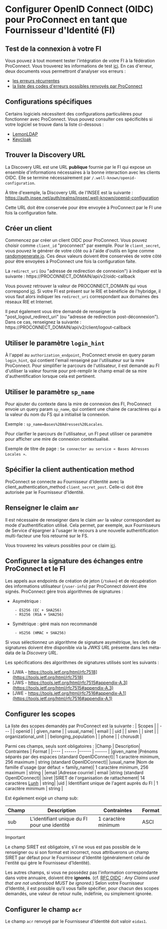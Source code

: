 # Configurer OpenID Connect (OIDC) pour ProConnect en tant que Fournisseur d'Identité (FI)

## Test de la connexion à votre FI

Vous pouvez à tout moment tester l'intégration de votre FI à la fédération ProConnect. Vous trouverez les informations de test [ici](./test-configuration-fi.md).
En cas d'erreur, deux documents vous permettront d'analyser vos erreurs :

- [les erreurs récurrentes](./troubleshooting-fi.md)
- [la liste des codes d'erreurs possibles renvoyés par ProConnect](https://github.com/france-connect/sources/blob/main/back/_doc/erreurs.md)

## Configurations spécifiques

Certains logiciels nécessitent des configurations particulières pour fonctionner avec ProConnect. Vous pouvez consulter ces spécificités si votre logiciel se trouve dans la liste ci-dessous :

- [LemonLDAP](./idp-configs/lemon-ldap.md)
- [Keycloak](./idp-configs/keycloak/configuration.md)

## Trouver la Discovery URL

La Discovery URL est une URL **publique** fournie par le FI qui expose un ensemble d'informations nécessaires à la bonne interaction avec les clients OIDC. Elle se termine nécessairement par `/.well-known/openid-configuration`.

À titre d'exemple, la Discovery URL de l'INSEE est la suivante : https://auth.insee.net/auth/realms/insee/.well-known/openid-configuration

Cette URL doit être conservée pour être envoyée à ProConnect par le FI une fois la configuration faite.

## Créer un client

Commencez par créer un client OIDC pour ProConnect. Vous pouvez choisir comme `client_id` "proconnect" par exemple. Pour le `client_secret`, vous pouvez le générer de votre côté ou à l'aide d'outils en ligne comme [randomgenerate.io](https://randomgenerate.io/random-string-generator).
Ces deux valeurs doivent être conservées de votre côté pour être envoyées à ProConnect une fois la configuration faite.

La `redirect_uri` (ou "adresse de redirection de connexion") à indiquer est la suivante :
https://PROCONNECT_DOMAIN/api/v2/oidc-callback

Vous pouvez retrouver la valeur de PROCONNECT_DOMAIN qui vous correspond [ici](../ressources/valeur_ac_domain.md). Si votre FI est présent sur le RIE et bénéficie de l'hybridge, il vous faut alors indiquer les `redirect_uri` correspondant aux domaines des réseaux RIE et Internet.

Il peut également vous être demandé de renseigner la "post_logout_redirect_uri" (ou "adresse de redirection post-déconnexion"). Dans ce cas, renseignez la suivante :
https://PROCONNECT_DOMAIN/api/v2/client/logout-callback

## Utiliser le paramètre `login_hint`

À l'appel au `authorization_endpoint`, ProConnect envoie en query param `login_hint`, qui contient l'email renseigné par l'utilisateur sur la mire ProConnect.
Pour simplifier le parcours de l'utilisateur, il est demandé au FI d'utiliser la valeur fournie pour pré-remplir le champ email de sa mire d'authentification lorsque cela est pertinent.

## Utiliser le paramètre `sp_name`

Pour ajouter du contexte dans la mire de connexion des FI, ProConnect envoie un query param `sp_name`, qui contient une chaine de caractères qui a la valeur du nom du FS qui a initialisé la connexion.

Exemple : `sp_name=Bases%20Adresses%20Locales`.

Pour clarifier le parcours de l'utilisateur, un FI peut utiliser ce paramètre pour afficher une mire de connexion contextualisé.

Exemple de titre de page : `Se connecter au service « Bases Adresses Locales »`.

## Spécifier la client authentication method

ProConnect se connecte au Fournisseur d'Identité avec la client_authentication_method `client_secret_post`. Celle-ci doit être autorisée par le Fournisseur d'Identité.

## Renseigner le claim `amr`

Il est nécessaire de renseigner dans le claim `amr` la valeur correspondant au mode d'authentification utilisé. Cela permet, par exemple, aux Fournisseurs de Service d'épargner à l'usager le recours à une nouvelle authentification multi-facteur une fois retourné sur le FS.

Vous trouverez les valeurs possibles pour ce claim [ici](../ressources/claim_amr.md).

## Configurer la signature des échanges entre ProConnect et le FI

Les appels aux endpoints de création de jeton (`/token`) et de récupération des informations utilisateur (`/user-info`) par ProConnect doivent être signés.
ProConnect gère trois algorithmes de signatures :

- Asymétrique :

       - ES256 (EC + SHA256)
       - RS256 (RSA + SHA256)

- Symétrique : géré mais non recommandé

       - HS256 (HMAC + SHA256)

Si vous sélectionnez un algorithme de signature asymétrique, les clefs de signatures doivent être disponible via la _JWKS URL_ présente dans les méta-data de la _Discovery URL_.

Les spécifications des algorithmes de signatures utilisés sont les suivants :

- [JWA - https://tools.ietf.org/html/rfc7518](https://tools.ietf.org/html/rfc7518)
- [JWS - https://tools.ietf.org/html/rfc7515#appendix-A.3](https://tools.ietf.org/html/rfc7515#appendix-A.3)
- [JWE - https://tools.ietf.org/html/rfc7516#appendix-A.1](https://tools.ietf.org/html/rfc7516#appendix-A.1)

## Configurer les scopes

La liste des scopes demandés par ProConnect est la suivante :
| Scopes |
| --- |
| openid |
| given_name |
| usual_name|
| email |
| uid |
| siren |
| siret |
| organizational_unit |
| belonging_population |
| phone |
| chorusdt |

Parmi ces champs, seuls sont obligatoires :
|Champ | Description| Contraintes | Format |
|---- | ------ |------ | ------ |
|given_name |Prénoms séparés par des espaces (standard OpenIDConnect)| 1 caractère minimum, 256 maximum | string (standard OpenIDConnect)|
|usual_name |Nom de famille d'usage (par défaut = family_name)| 1 caractère minimum, 256 maximum | string |
|email |Adresse courriel | email |string (standard OpenIDConnect)|
|siret |SIRET de l'organisation de rattachement| 14 caractères [Lunh](https://fr.wikipedia.org/wiki/Formule_de_Luhn) | string|
|uid | Identifiant unique de l'agent auprès du FI | 1 caractère minimum | string |

Est également exigé un champ sub:

| Champ | Description                                  | Contraintes         | Format |
| ----- | -------------------------------------------- | ------------------- | ------ |
| sub   | L'identifiant unique du FI pour une identité | 1 caractère minimum | ASCI   |

> [!IMPORTANT]
> Le champ SIRET est obligatoire, s'il ne vous est pas possible de le renseigner ou si son format est incorrect, nous attribuerons un champ SIRET par défaut pour le Fournisseur d'Identité (généralement celui de l'entité qui gère le Fournisseur d'Identité).

Les autres champs, si vous ne possédez pas l'information correspondante dans votre annuaire, doivent être **ignorés**. (cf. [RFC OIDC](https://openid.net/specs/openid-connect-core-1_0.html#IDToken) : _Any Claims used that are not understood MUST be ignored._)
Selon votre Fournisseur d'Identité, il est possible qu'il vous faille spécifier, pour chacun des scopes demandés, une valeur de retour nulle, indéfinie, ou simplement ignorée.

## Configurer le champ `acr`

Le champ `acr` renvoyé par le Fournisseur d'Identité doit valoir `eidas1`.

